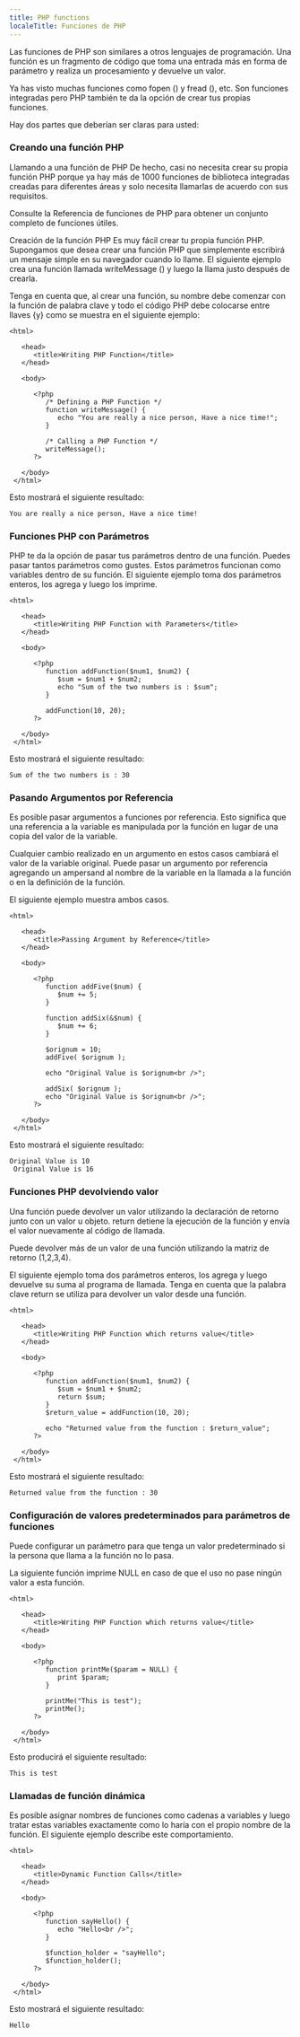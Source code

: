```yaml
---
title: PHP functions
localeTitle: Funciones de PHP
---
```

Las funciones de PHP son similares a otros lenguajes de programación. Una función es un fragmento de código que toma una entrada más en forma de parámetro y realiza un procesamiento y devuelve un valor.

Ya has visto muchas funciones como fopen () y fread (), etc. Son funciones integradas pero PHP también te da la opción de crear tus propias funciones.

Hay dos partes que deberían ser claras para usted:

### Creando una función PHP

Llamando a una función de PHP De hecho, casi no necesita crear su propia función PHP porque ya hay más de 1000 funciones de biblioteca integradas creadas para diferentes áreas y solo necesita llamarlas de acuerdo con sus requisitos.

Consulte la Referencia de funciones de PHP para obtener un conjunto completo de funciones útiles.

Creación de la función PHP Es muy fácil crear tu propia función PHP. Supongamos que desea crear una función PHP que simplemente escribirá un mensaje simple en su navegador cuando lo llame. El siguiente ejemplo crea una función llamada writeMessage () y luego la llama justo después de crearla.

Tenga en cuenta que, al crear una función, su nombre debe comenzar con la función de palabra clave y todo el código PHP debe colocarse entre llaves {y} como se muestra en el siguiente ejemplo:
```
<html> 
 
   <head> 
      <title>Writing PHP Function</title> 
   </head> 
 
   <body> 
 
      <?php 
         /* Defining a PHP Function */ 
         function writeMessage() { 
            echo "You are really a nice person, Have a nice time!"; 
         } 
 
         /* Calling a PHP Function */ 
         writeMessage(); 
      ?> 
 
   </body> 
 </html> 
```

Esto mostrará el siguiente resultado:
```
You are really a nice person, Have a nice time! 
```

### Funciones PHP con Parámetros

PHP te da la opción de pasar tus parámetros dentro de una función. Puedes pasar tantos parámetros como gustes. Estos parámetros funcionan como variables dentro de su función. El siguiente ejemplo toma dos parámetros enteros, los agrega y luego los imprime.
```
<html> 
 
   <head> 
      <title>Writing PHP Function with Parameters</title> 
   </head> 
 
   <body> 
 
      <?php 
         function addFunction($num1, $num2) { 
            $sum = $num1 + $num2; 
            echo "Sum of the two numbers is : $sum"; 
         } 
 
         addFunction(10, 20); 
      ?> 
 
   </body> 
 </html> 
```

Esto mostrará el siguiente resultado:
```
Sum of the two numbers is : 30 
```

### Pasando Argumentos por Referencia

Es posible pasar argumentos a funciones por referencia. Esto significa que una referencia a la variable es manipulada por la función en lugar de una copia del valor de la variable.

Cualquier cambio realizado en un argumento en estos casos cambiará el valor de la variable original. Puede pasar un argumento por referencia agregando un ampersand al nombre de la variable en la llamada a la función o en la definición de la función.

El siguiente ejemplo muestra ambos casos.
```
<html> 
 
   <head> 
      <title>Passing Argument by Reference</title> 
   </head> 
 
   <body> 
 
      <?php 
         function addFive($num) { 
            $num += 5; 
         } 
 
         function addSix(&$num) { 
            $num += 6; 
         } 
 
         $orignum = 10; 
         addFive( $orignum ); 
 
         echo "Original Value is $orignum<br />"; 
 
         addSix( $orignum ); 
         echo "Original Value is $orignum<br />"; 
      ?> 
 
   </body> 
 </html> 
```

Esto mostrará el siguiente resultado:
```
Original Value is 10 
 Original Value is 16 
```

### Funciones PHP devolviendo valor

Una función puede devolver un valor utilizando la declaración de retorno junto con un valor u objeto. return detiene la ejecución de la función y envía el valor nuevamente al código de llamada.

Puede devolver más de un valor de una función utilizando la matriz de retorno (1,2,3,4).

El siguiente ejemplo toma dos parámetros enteros, los agrega y luego devuelve su suma al programa de llamada. Tenga en cuenta que la palabra clave return se utiliza para devolver un valor desde una función.
```
<html> 
 
   <head> 
      <title>Writing PHP Function which returns value</title> 
   </head> 
 
   <body> 
 
      <?php 
         function addFunction($num1, $num2) { 
            $sum = $num1 + $num2; 
            return $sum; 
         } 
         $return_value = addFunction(10, 20); 
 
         echo "Returned value from the function : $return_value"; 
      ?> 
 
   </body> 
 </html> 
```

Esto mostrará el siguiente resultado:
```
Returned value from the function : 30 
```

### Configuración de valores predeterminados para parámetros de funciones

Puede configurar un parámetro para que tenga un valor predeterminado si la persona que llama a la función no lo pasa.

La siguiente función imprime NULL en caso de que el uso no pase ningún valor a esta función.
```
<html> 
 
   <head> 
      <title>Writing PHP Function which returns value</title> 
   </head> 
 
   <body> 
 
      <?php 
         function printMe($param = NULL) { 
            print $param; 
         } 
 
         printMe("This is test"); 
         printMe(); 
      ?> 
 
   </body> 
 </html> 
```

Esto producirá el siguiente resultado:
```
This is test 
```

### Llamadas de función dinámica

Es posible asignar nombres de funciones como cadenas a variables y luego tratar estas variables exactamente como lo haría con el propio nombre de la función. El siguiente ejemplo describe este comportamiento.
```
<html> 
 
   <head> 
      <title>Dynamic Function Calls</title> 
   </head> 
 
   <body> 
 
      <?php 
         function sayHello() { 
            echo "Hello<br />"; 
         } 
 
         $function_holder = "sayHello"; 
         $function_holder(); 
      ?> 
 
   </body> 
 </html> 
```

Esto mostrará el siguiente resultado:
```
Hello 

```